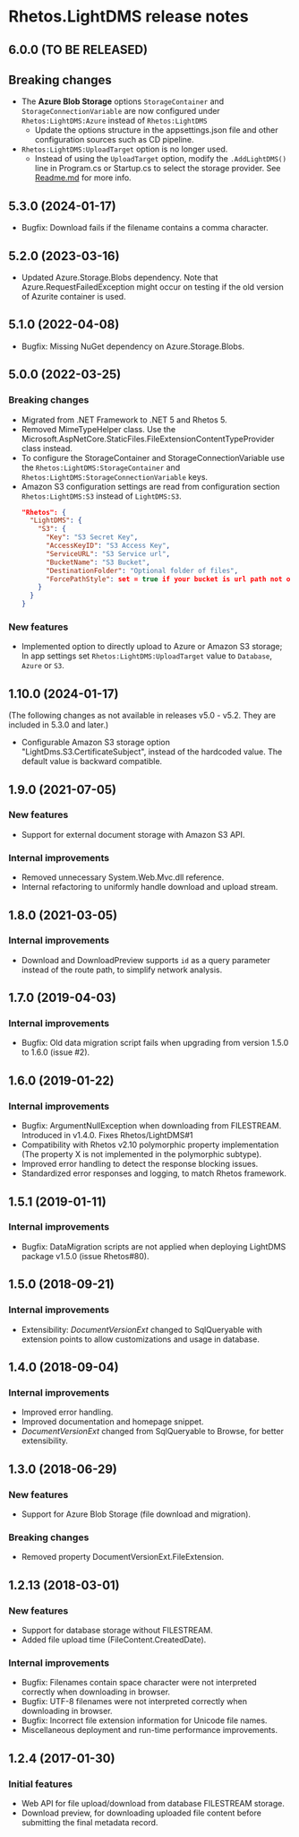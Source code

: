 # Rhetos.LightDMS release notes

## 6.0.0 (TO BE RELEASED)

## Breaking changes

* The **Azure Blob Storage** options `StorageContainer` and `StorageConnectionVariable` are now configured under `Rhetos:LightDMS:Azure` instead of `Rhetos:LightDMS`
  * Update the options structure in the appsettings.json file and other configuration sources such as CD pipeline.
* `Rhetos:LightDMS:UploadTarget` option is no longer used.
  * Instead of using the `UploadTarget` option, modify the `.AddLightDMS()` line in Program.cs or Startup.cs to select the storage provider. See [Readme.md](Readme.md#installation-and-configuration) for more info.

## 5.3.0 (2024-01-17)

* Bugfix: Download fails if the filename contains a comma character.

## 5.2.0 (2023-03-16)

* Updated Azure.Storage.Blobs dependency.
  Note that Azure.RequestFailedException might occur on testing if the old version of Azurite container is used.

## 5.1.0 (2022-04-08)

* Bugfix: Missing NuGet dependency on Azure.Storage.Blobs.

## 5.0.0 (2022-03-25)

### Breaking changes

* Migrated from .NET Framework to .NET 5 and Rhetos 5.
* Removed MimeTypeHelper class. Use the Microsoft.AspNetCore.StaticFiles.FileExtensionContentTypeProvider class instead.
* To configure the StorageContainer and StorageConnectionVariable use the `Rhetos:LightDMS:StorageContainer` and `Rhetos:LightDMS:StorageConnectionVariable` keys.
* Amazon S3 configuration settings are read from configuration section `Rhetos:LightDMS:S3` instead of `LightDMS:S3`.
  ```json
  "Rhetos": {
    "LightDMS": {
      "S3": {
        "Key": "S3 Secret Key",
        "AccessKeyID": "S3 Access Key",
        "ServiceURL": "S3 Service url",
        "BucketName": "S3 Bucket",
        "DestinationFolder": "Optional folder of files",
        "ForcePathStyle": set = true if your bucket is url path not on subdomain
      }
    }
  }
  ```

### New features

* Implemented option to directly upload to Azure or Amazon S3 storage;
  In app settings set `Rhetos:LightDMS:UploadTarget` value to `Database`, `Azure` or `S3`.

## 1.10.0 (2024-01-17)

(The following changes as not available in releases v5.0 - v5.2. They are included in 5.3.0 and later.)

* Configurable Amazon S3 storage option "LightDms.S3.CertificateSubject", instead of the hardcoded value.
  The default value is backward compatible.

## 1.9.0 (2021-07-05)

### New features

* Support for external document storage with Amazon S3 API.

### Internal improvements

* Removed unnecessary System.Web.Mvc.dll reference.
* Internal refactoring to uniformly handle download and upload stream.

## 1.8.0 (2021-03-05)

### Internal improvements

* Download and DownloadPreview supports `id` as a query parameter instead of the route path, to simplify network analysis.

## 1.7.0 (2019-04-03)

### Internal improvements

* Bugfix: Old data migration script fails when upgrading from version 1.5.0 to 1.6.0 (issue #2).

## 1.6.0 (2019-01-22)

### Internal improvements

* Bugfix: ArgumentNullException when downloading from FILESTREAM.
  Introduced in v1.4.0.
  Fixes Rhetos/LightDMS#1
* Compatibility with Rhetos v2.10 polymorphic property implementation (The property X is not implemented in the polymorphic subtype).
* Improved error handling to detect the response blocking issues.
* Standardized error responses and logging, to match Rhetos framework.

## 1.5.1 (2019-01-11)

### Internal improvements

* Bugfix: DataMigration scripts are not applied when deploying LightDMS package v1.5.0 (issue Rhetos#80).

## 1.5.0 (2018-09-21)

### Internal improvements

* Extensibility: *DocumentVersionExt* changed to SqlQueryable with extension points to allow customizations and usage in database.

## 1.4.0 (2018-09-04)

### Internal improvements

* Improved error handling.
* Improved documentation and homepage snippet.
* *DocumentVersionExt* changed from SqlQueryable to Browse, for better extensibility.

## 1.3.0 (2018-06-29)

### New features

* Support for Azure Blob Storage (file download and migration).

### Breaking changes

* Removed property DocumentVersionExt.FileExtension.

## 1.2.13 (2018-03-01)

### New features

* Support for database storage without FILESTREAM.
* Added file upload time (FileContent.CreatedDate).

### Internal improvements

* Bugfix: Filenames contain space character were not interpreted correctly when downloading in browser.
* Bugfix: UTF-8 filenames were not interpreted correctly when downloading in browser.
* Bugfix: Incorrect file extension information for Unicode file names.
* Miscellaneous deployment and run-time performance improvements.

## 1.2.4 (2017-01-30)

### Initial features

* Web API for file upload/download from database FILESTREAM storage.
* Download preview, for downloading uploaded file content before submitting the final metadata record.
